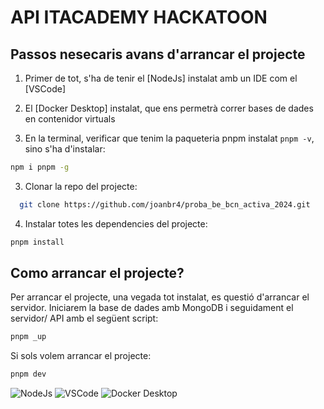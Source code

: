 # API ITACADEMY HACKATOON

## Passos nesecaris avans d'arrancar el projecte

1. Primer de tot, s'ha de tenir el [NodeJs] instalat amb un IDE com el [VSCode]

2. El [Docker Desktop] instalat, que ens permetrà correr bases de dades en contenidor virtuals

3. En la terminal, verificar que tenim la paqueteria pnpm instalat `pnpm -v`, sino s'ha d'instalar:

```sh
npm i pnpm -g
```

3. Clonar la repo del projecte:

```sh
  git clone https://github.com/joanbr4/proba_be_bcn_activa_2024.git
```

4. Instalar totes les dependencies del projecte:

```sh
pnpm install
```

## Como arrancar el projecte?

Per arrancar el projecte, una vegada tot instalat, es questió d'arrancar el servidor. Iniciarem la base de dades amb MongoDB i seguidament el servidor/ API amb el següent script:

```sh
pnpm _up
```

Si sols volem arrancar el projecte:

```sh
pnpm dev
```

![NodeJs](https://nodejs.org/en/download/package-manager/current)
![VSCode](https://code.visualstudio.com/download)
![Docker Desktop](https://www.docker.com/products/docker-desktop/)
